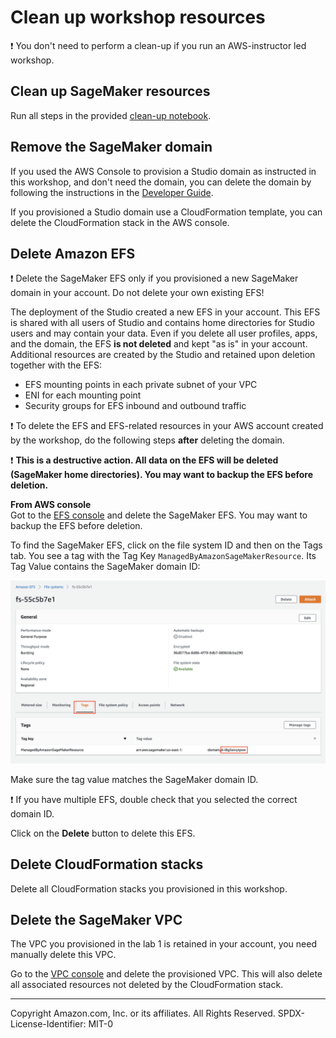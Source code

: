 # Clean up workshop resources

❗ You don't need to perform a clean-up if you run an AWS-instructor led workshop.

## Clean up SageMaker resources
Run all steps in the provided [clean-up notebook](https://github.com/aws-samples/amazon-sagemaker-administration/blob/master/99-clean-up.ipynb).

## Remove the SageMaker domain
If you used the AWS Console to provision a Studio domain as instructed in this workshop, and don't need the domain, you can delete the domain by following the instructions in the [Developer Guide](https://docs.aws.amazon.com/sagemaker/latest/dg/gs-studio-delete-domain.html). 

If you provisioned a Studio domain use a CloudFormation template, you can delete the CloudFormation stack in the AWS console.

## Delete Amazon EFS
❗ Delete the SageMaker EFS only if you provisioned a new SageMaker domain in your account. Do not delete your own existing EFS!

The deployment of the Studio created a new EFS in your account. This EFS is shared with all users of Studio and contains home directories for Studio users and may contain your data. Even if you delete all user profiles, apps, and the domain, the EFS **is not deleted** and kept "as is" in your account. Additional resources are created by the Studio and retained upon deletion together with the EFS:
- EFS mounting points in each private subnet of your VPC
- ENI for each mounting point
- Security groups for EFS inbound and outbound traffic

❗ To delete the EFS and EFS-related resources in your AWS account created by the workshop, do the following steps **after** deleting the domain.

❗ **This is a destructive action. All data on the EFS will be deleted (SageMaker home directories). You may want to backup the EFS before deletion.**
  
**From AWS console**  
Got to the [EFS console](https://console.aws.amazon.com/efs/home?#/file-systems) and delete the SageMaker EFS. You may want to backup the EFS before deletion.

To find the SageMaker EFS, click on the file system ID and then on the Tags tab. You see a tag with the Tag Key `ManagedByAmazonSageMakerResource`. Its Tag Value contains the SageMaker domain ID:

![efs-tags](../../static/img/efs-tags.png)

Make sure the tag value matches the SageMaker domain ID.

❗ If you have multiple EFS, double check that you selected the correct domain ID.

Click on the **Delete** button to delete this EFS.

## Delete CloudFormation stacks
Delete all CloudFormation stacks you provisioned in this workshop.

## Delete the SageMaker VPC
The VPC you provisioned in the lab 1 is retained in your account, you need manually delete this VPC.

Go to the [VPC console](https://console.aws.amazon.com/vpc/home?#vpcs) and delete the provisioned VPC. This will also delete all associated resources not deleted by the CloudFormation stack.

---

Copyright Amazon.com, Inc. or its affiliates. All Rights Reserved.
SPDX-License-Identifier: MIT-0